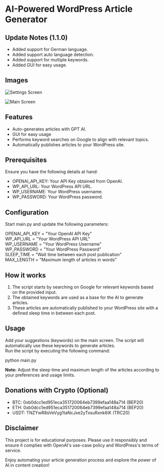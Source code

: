 
# AI-Powered WordPress Article Generator  
  
## Update Notes (1.1.0)  
- Added support for German language.  
- Added support auto language detection.  
- Added support for multiple keywords.  
- Added GUI for easy usage.  

## Images
![Settings Screen](https://www.linkpicture.com/q/1_232.png)

![Main Screen](https://www.linkpicture.com/q/2_90.png)
  
## Features  
  
- Auto-generates articles with GPT AI.  
- GUI for easy usage  
- Performs keyword searches on Google to align with relevant topics.  
- Automatically publishes articles to your WordPress site.  
  
## Prerequisites  
  
Ensure you have the following details at hand:  
  
- OPENAI_API_KEY: Your API Key obtained from OpenAI.  
- WP_API_URL: Your WordPress API URL.  
- WP_USERNAME: Your WordPress username.  
- WP_PASSWORD: Your WordPress password.  
  
## Configuration  
  
Start main.py and update the following parameters:  
  
OPENAI_API_KEY = "Your OpenAI API Key"  
WP_API_URL = "Your WordPress API URL"  
WP_USERNAME = "Your WordPress Username"  
WP_PASSWORD = "Your WordPress Password"  
SLEEP_TIME = "Wait time between each post publication"  
MAX_LENGTH = "Maximum length of articles in words"  
  
## How it works  
  
1. The script starts by searching on Google for relevant keywords based on the provided input.  
2. The obtained keywords are used as a base for the AI to generate articles.  
3. These articles are automatically published to your WordPress site with a defined sleep time in between each post.  
  
## Usage  
Add your suggestions (keywords) on the main screen. The script will automatically use these keywords to generate articles.  
Run the script by executing the following command:  
  
python main.py  
  
**Note:** Adjust the sleep time and maximum length of the articles according to your preferences and usage limits.  
  
## Donations with Crypto (Optional)  
- BTC: 0xb0dcc1ed951eca351720064eb7399efaa148a714 (BEP20)  
- ETH: 0xb0dcc1ed951eca351720064eb7399efaa148a714 (BEP20)  
- USDT: TNZYwR8sVeVyg1taNcJxe2yTxsuRxnk6iK (TRC20)  
  
## Disclaimer  
  
This project is for educational purposes. Please use it responsibly and ensure it complies with OpenAI's use-case policy and WordPress's terms of service.  
  
Enjoy automating your article generation process and explore the power of AI in content creation!
